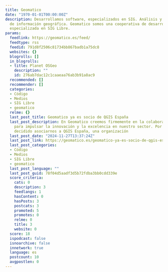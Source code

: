 ```yaml
---
title: Geomatico
date: "1970-01-01T00:00:00Z"
description: Desarrollamos software, especializados en SIG. Análisis y publicación
  de información geográfica. Geomatico somos una cooperativa de desarrollo de software
  especializada en SIG Libre.
params:
  feedlink: https://geomatico.es/feed/
  feedtype: rss
  feedid: 791d8f2506c81734bb867badb1a75dc8
  websites: {}
  blogrolls: []
  in_blogrolls:
  - title: Planet OSGeo
    description: ""
    id: 276ab7dac12c1caaeaa76ab3b91a8ac9
  recommended: []
  recommender: []
  categories:
  - Código
  - Medios
  - SIG Libre
  - geomatico
  relme: {}
  last_post_title: Geomatico ya es socio de QGIS España
  last_post_description: En Geomatico creemos firmemente en la colaboración como motor
    para impulsar la innovación y la excelencia en nuestro sector. Por ello, hemos
    decidido asociarnos a QGIS España, una organización
  last_post_date: "2024-11-27T13:37:24Z"
  last_post_link: https://geomatico.es/geomatico-ya-es-socio-de-qgis-espana/
  last_post_categories:
  - Código
  - Medios
  - SIG Libre
  - geomatico
  last_post_language: ""
  last_post_guid: 78f04d5aadf3d5b72fdba3bb0cdd339e
  score_criteria:
    cats: 0
    description: 3
    feedlangs: 1
    hasContent: 0
    hasPosts: 3
    postcats: 3
    promoted: 5
    promotes: 0
    relme: 0
    title: 3
    website: 0
  score: 18
  ispodcast: false
  isnoarchive: false
  innetwork: true
  language: es
  postcount: 10
  avgpostlen: 0
---
```

